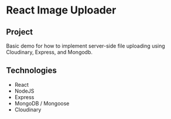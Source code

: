 # React Image Uploader 

## Project
Basic demo for how to implement server-side file uploading using Cloudinary, Express, and Mongodb.

## Technologies
- React
- NodeJS
- Express
- MongoDB / Mongoose
- Cloudinary